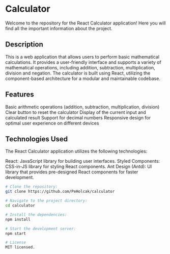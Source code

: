# Calculator

Welcome to the repository for the React Calculator application! Here you will find all the important information about the project.

## Description

This is a web application that allows users to perform basic mathematical calculations. It provides a user-friendly interface and supports a variety of mathematical operations, including addition, subtraction, multiplication, division and negation. The calculator is built using React, utilizing the component-based architecture for a modular and maintainable codebase.

## Features
Basic arithmetic operations (addition, subtraction, multiplication, division)
Clear button to reset the calculator
Display of the current input and calculated result
Support for decimal numbers
Responsive design for optimal user experience on different devices

## Technologies Used
The React Calculator application utilizes the following technologies:

React: JavaScript library for building user interfaces.
Styled Components: CSS-in-JS library for styling React components.
Ant Design (Antd): UI library that provides pre-designed React components for faster development.



```bash
# Clone the repository:
git clone https://github.com/PeHolcak/calculator

# Navigate to the project directory:
cd calculator

# Install the dependencies:
npm install

# Start the development server:
npm start

# License
MIT licensed.